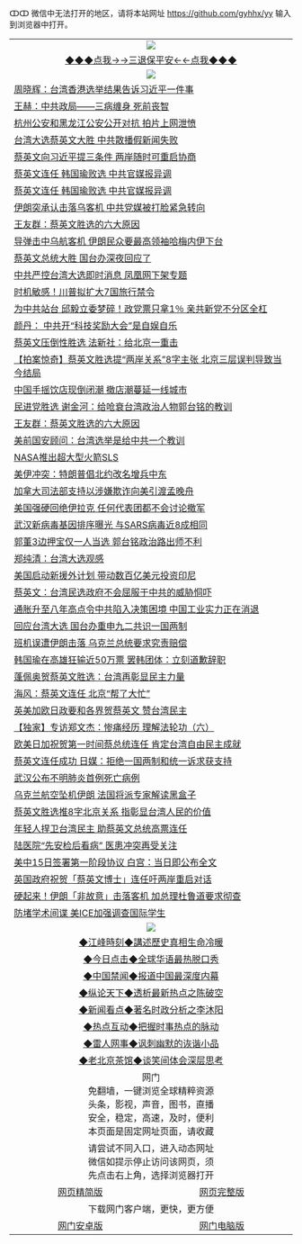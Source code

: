 ↀↀ 微信中无法打开的地区，请将本站网址 https://github.com/gyhhx/yy 输入到浏览器中打开。 

 <table>
  <tr>
    <td colspan="2" align=center><img src="https://github.com/gyhhx/image-upload/blob/master/3t.jpg"></td>
 </tr>
 <tr><td colspan="2" align="center"><a href="https://xball.casa/oo.aspx?name=ogQuit&key=eqxowaguscvmxdgc&from=yy">◆◆◆点我→→三退保平安←←点我◆◆◆</a></td></tr>
  <tr>
    <td colspan="2" align=center><img src="https://cdn.jsdelivr.net/gh/gyoupiodf/im1/%E7%BD%91%E9%97%A8%E6%96%B0%E9%97%BB1.jpg"></td>
 </tr>
<tr><td colspan="2" align="left"><a href="https://xball.casa/oo.aspx?name=c1116816&key=eqxowaguscvmxdgc&from=yy">周晓辉：台湾香港选举结果告诉习近平一件事</a></td></tr>
<tr><td colspan="2" align="left"><a href="https://xball.casa/oo.aspx?name=c1116803&key=eqxowaguscvmxdgc&from=yy">王赫：中共政局——三病缠身 死前丧智</a></td></tr>
<tr><td colspan="2" align="left"><a href="https://xball.casa/oo.aspx?name=c1116817&key=eqxowaguscvmxdgc&from=yy">杭州公安和黑龙江公安公开对抗 拍片上网泄愤</a></td></tr>
<tr><td colspan="2" align="left"><a href="https://xball.casa/oo.aspx?name=c1116814&key=eqxowaguscvmxdgc&from=yy">台湾大选蔡英文大胜 中共散播假新闻失败</a></td></tr>
<tr><td colspan="2" align="left"><a href="https://xball.casa/oo.aspx?name=c1116774&key=eqxowaguscvmxdgc&from=yy">蔡英文向习近平提三条件 两岸随时可重启协商</a></td></tr>
<tr><td colspan="2" align="left"><a href="https://xball.casa/oo.aspx?name=c1116754&key=eqxowaguscvmxdgc&from=yy">蔡英文连任 韩国瑜败选 中共官媒报异调</a></td></tr>
<tr><td colspan="2" align="left"><a href="https://xball.casa/oo.aspx?name=c1116798&key=eqxowaguscvmxdgc&from=yy">蔡英文连任 韩国瑜败选 中共官媒报异调</a></td></tr>
<tr><td colspan="2" align="left"><a href="https://xball.casa/oo.aspx?name=c1116818&key=eqxowaguscvmxdgc&from=yy">伊朗突承认击落乌客机 中共党媒被打脸紧急转向</a></td></tr>
<tr><td colspan="2" align="left"><a href="https://xball.casa/oo.aspx?name=c1116804&key=eqxowaguscvmxdgc&from=yy">王友群：蔡英文胜选的六大原因</a></td></tr>
<tr><td colspan="2" align="left"><a href="https://xball.casa/oo.aspx?name=c1116796&key=eqxowaguscvmxdgc&from=yy">导弹击中乌航客机 伊朗民众要最高领袖哈梅内伊下台</a></td></tr>
<tr><td colspan="2" align="left"><a href="https://xball.casa/oo.aspx?name=c1116778&key=eqxowaguscvmxdgc&from=yy">蔡英文总统大胜 国台办深夜回应了</a></td></tr>
<tr><td colspan="2" align="left"><a href="https://xball.casa/oo.aspx?name=c1116799&key=eqxowaguscvmxdgc&from=yy">中共严控台湾大选即时消息 凤凰网下架专题</a></td></tr>
<tr><td colspan="2" align="left"><a href="https://xball.casa/oo.aspx?name=c1116807&key=eqxowaguscvmxdgc&from=yy">时机敏感！川普拟扩大7国旅行禁令</a></td></tr>
<tr><td colspan="2" align="left"><a href="https://xball.casa/oo.aspx?name=c1116785&key=eqxowaguscvmxdgc&from=yy">为中共站台 邱毅立委梦碎！政党票只拿1％ 亲共新党不分区全杠</a></td></tr>
<tr><td colspan="2" align="left"><a href="https://xball.casa/oo.aspx?name=c1116802&key=eqxowaguscvmxdgc&from=yy">颜丹： 中共开“科技奖励大会”是自娱自乐</a></td></tr>
<tr><td colspan="2" align="left"><a href="https://xball.casa/oo.aspx?name=c1116765&key=eqxowaguscvmxdgc&from=yy">蔡英文压倒性胜选 法新社：给北京一重击</a></td></tr>
<tr><td colspan="2" align="left"><a href="https://xball.casa/oo.aspx?name=c1116820&key=eqxowaguscvmxdgc&from=yy">【拍案惊奇】蔡英文胜选提“两岸关系”8字主张 北京三层误判导致当今结局</a></td></tr>
<tr><td colspan="2" align="left"><a href="https://xball.casa/oo.aspx?name=c1116821&key=eqxowaguscvmxdgc&from=yy">中国手摇饮店现倒闭潮 撤店潮蔓延一线城市</a></td></tr>
<tr><td colspan="2" align="left"><a href="https://xball.casa/oo.aspx?name=c1116805&key=eqxowaguscvmxdgc&from=yy">民进党胜选 谢金河：给呛衰台湾政治人物郭台铭的教训</a></td></tr>
<tr><td colspan="2" align="left"><a href="https://xball.casa/oo.aspx?name=c1116788&key=eqxowaguscvmxdgc&from=yy">王友群：蔡英文胜选的六大原因</a></td></tr>
<tr><td colspan="2" align="left"><a href="https://xball.casa/oo.aspx?name=c1116800&key=eqxowaguscvmxdgc&from=yy">美前国安顾问：台湾选举是给中共一个教训</a></td></tr>
<tr><td colspan="2" align="left"><a href="https://xball.casa/oo.aspx?name=c1116809&key=eqxowaguscvmxdgc&from=yy">NASA推出超大型火箭SLS</a></td></tr>
<tr><td colspan="2" align="left"><a href="https://xball.casa/oo.aspx?name=c1116822&key=eqxowaguscvmxdgc&from=yy">美伊冲突：特朗普倡北约改名增兵中东</a></td></tr>
<tr><td colspan="2" align="left"><a href="https://xball.casa/oo.aspx?name=c1116784&key=eqxowaguscvmxdgc&from=yy">加拿大司法部支持以涉嫌欺诈向美引渡孟晚舟</a></td></tr>
<tr><td colspan="2" align="left"><a href="https://xball.casa/oo.aspx?name=c1116806&key=eqxowaguscvmxdgc&from=yy">美国强硬回绝伊拉克 任何代表团都不会讨论撤军</a></td></tr>
<tr><td colspan="2" align="left"><a href="https://xball.casa/oo.aspx?name=c1116823&key=eqxowaguscvmxdgc&from=yy">武汉新病毒基因排序曝光 与SARS病毒近8成相同</a></td></tr>
<tr><td colspan="2" align="left"><a href="https://xball.casa/oo.aspx?name=c1116797&key=eqxowaguscvmxdgc&from=yy">郭董3边押宝仅一人当选 郭台铭政治路出师不利</a></td></tr>
<tr><td colspan="2" align="left"><a href="https://xball.casa/oo.aspx?name=c1116815&key=eqxowaguscvmxdgc&from=yy">郑纯清：台湾大选观感</a></td></tr>
<tr><td colspan="2" align="left"><a href="https://xball.casa/oo.aspx?name=c1116810&key=eqxowaguscvmxdgc&from=yy">美国启动新援外计划 带动数百亿美元投资印尼</a></td></tr>
<tr><td colspan="2" align="left"><a href="https://xball.casa/oo.aspx?name=c1116786&key=eqxowaguscvmxdgc&from=yy">蔡英文：台湾民选政府不会屈服于中共的威胁恫吓</a></td></tr>
<tr><td colspan="2" align="left"><a href="https://xball.casa/oo.aspx?name=c1116775&key=eqxowaguscvmxdgc&from=yy">通胀升至八年高点令中共陷入决策困境 中国工业实力正在消退</a></td></tr>
<tr><td colspan="2" align="left"><a href="https://xball.casa/oo.aspx?name=c1116753&key=eqxowaguscvmxdgc&from=yy">回应台湾大选 国台办重申九二共识一国两制</a></td></tr>
<tr><td colspan="2" align="left"><a href="https://xball.casa/oo.aspx?name=c1116783&key=eqxowaguscvmxdgc&from=yy">班机误遭伊朗击落 乌克兰总统要求究责赔偿</a></td></tr>
<tr><td colspan="2" align="left"><a href="https://xball.casa/oo.aspx?name=c1116793&key=eqxowaguscvmxdgc&from=yy">韩国瑜在高雄狂输近50万票 罢韩团体：立刻道歉辞职</a></td></tr>
<tr><td colspan="2" align="left"><a href="https://xball.casa/oo.aspx?name=c1116795&key=eqxowaguscvmxdgc&from=yy">蓬佩奥贺蔡英文胜选：台湾再彰显民主力量</a></td></tr>
<tr><td colspan="2" align="left"><a href="https://xball.casa/oo.aspx?name=c1116787&key=eqxowaguscvmxdgc&from=yy">海风：蔡英文连任 北京“帮了大忙”</a></td></tr>
<tr><td colspan="2" align="left"><a href="https://xball.casa/oo.aspx?name=c1116838&key=eqxowaguscvmxdgc&from=yy">英美加欧日政要和各界贺蔡英文 赞台湾民主</a></td></tr>
<tr><td colspan="2" align="left"><a href="https://xball.casa/oo.aspx?name=c1116801&key=eqxowaguscvmxdgc&from=yy">【独家】专访郑文杰：惨痛经历 理解法轮功（六）</a></td></tr>
<tr><td colspan="2" align="left"><a href="https://xball.casa/oo.aspx?name=c1116772&key=eqxowaguscvmxdgc&from=yy">欧美日加祝贺第一时间蔡总统连任 肯定台湾自由民主成就</a></td></tr>
<tr><td colspan="2" align="left"><a href="https://xball.casa/oo.aspx?name=c1116780&key=eqxowaguscvmxdgc&from=yy">蔡英文连任成功 日媒：拒绝一国两制和统一诉求获支持</a></td></tr>
<tr><td colspan="2" align="left"><a href="https://xball.casa/oo.aspx?name=c1116755&key=eqxowaguscvmxdgc&from=yy">武汉公布不明肺炎首例死亡病例</a></td></tr>
<tr><td colspan="2" align="left"><a href="https://xball.casa/oo.aspx?name=c1116808&key=eqxowaguscvmxdgc&from=yy">乌克兰航空坠机伊朗 法国将派专家解读黑盒子</a></td></tr>
<tr><td colspan="2" align="left"><a href="https://xball.casa/oo.aspx?name=c1116792&key=eqxowaguscvmxdgc&from=yy">蔡英文胜选推8字北京关系 指彰显台湾人民的价值</a></td></tr>
<tr><td colspan="2" align="left"><a href="https://xball.casa/oo.aspx?name=c1116752&key=eqxowaguscvmxdgc&from=yy">年轻人捍卫台湾民主 助蔡英文总统高票连任</a></td></tr>
<tr><td colspan="2" align="left"><a href="https://xball.casa/oo.aspx?name=c1116768&key=eqxowaguscvmxdgc&from=yy">陆医院“先安检后看病” 医患冲突再受关注</a></td></tr>
<tr><td colspan="2" align="left"><a href="https://xball.casa/oo.aspx?name=c1116770&key=eqxowaguscvmxdgc&from=yy">美中15日签署第一阶段协议 白宫：当日即公布全文</a></td></tr>
<tr><td colspan="2" align="left"><a href="https://xball.casa/oo.aspx?name=c1116773&key=eqxowaguscvmxdgc&from=yy">英国政府祝贺「蔡英文博士」连任吁两岸重启对话</a></td></tr>
<tr><td colspan="2" align="left"><a href="https://xball.casa/oo.aspx?name=c1116781&key=eqxowaguscvmxdgc&from=yy">硬起来！伊朗「非故意」击落客机 加总理杜鲁道要求彻查</a></td></tr>
<tr><td colspan="2" align="left"><a href="https://xball.casa/oo.aspx?name=c1116813&key=eqxowaguscvmxdgc&from=yy">防堵学术间谍 美ICE加强调查国际学生</a></td></tr>

 <tr>
   <td colspan="2" align=center><img src="https://cdn.jsdelivr.net/gh/gyoupiodf/im1/jf-1.jpg"></td>
  </tr>
   <tr>
   <td colspan="2" align=center> 
<a href="https://xball.casa/oo.aspx?name=c922850&key=eqxowaguscvmxdgc&from=yy&tag=9877">◆江峰時刻◆講述歷史真相生命冷暖</a><br/>
    </td>
  </tr>
   <tr>
   <td colspan="2" align=center> 
<a href="https://xball.casa/oo.aspx?name=c816850&key=eqxowaguscvmxdgc&from=yy&tag=9877">◆今日点击◆全球华语最热脱口秀</a><br/>
    </td>
  </tr>
  <tr>
  <td colspan="2" align=center>
<a href="https://xball.casa/oo.aspx?name=c816860&key=eqxowaguscvmxdgc&from=yy&tag=99733110">◆中国禁闻◆报道中国最深度内幕</a><br/>
   </tr>
  <tr>
     <td colspan="2" align=center>
<a href="https://xball.casa/oo.aspx?name=c816855&key=eqxowaguscvmxdgc&from=yy&tag=997110">◆纵论天下◆透析最新热点之陈破空</a><br/>
   </tr>
   <tr>
      <td colspan="2" align=center>
<a href="https://xball.casa/oo.aspx?name=c838308&key=eqxowaguscvmxdgc&from=yy&tag=9973110">◆新闻看点◆著名时政分析之李沐阳</a><br/>
   </tr>
   <tr>
     <td colspan="2" align=center>
<a href="https://xball.casa/oo.aspx?name=c816852&key=eqxowaguscvmxdgc&from=yy&tag=9733110">◆热点互动◆把握时事热点的脉动</a><br/>
   </tr>
   <tr>
      <td colspan="2" align=center>
<a href="https://xball.casa/oo.aspx?name=c816694&key=eqxowaguscvmxdgc&from=yy&tag=93310">◆雷人网事◆讽刺幽默的诙谐小品</a><br/>
   </tr>
   <tr>
    <td colspan="2" align=center>
<a href="https://xball.casa/oo.aspx?name=c816650&key=eqxowaguscvmxdgc&from=yy&tag=9973110">◆老北京茶馆◆谈笑间体会深层思考</a><br/>
   </tr>
<tr>
    <td colspan="2" align="center">网门<br/>免翻墙，一键浏览全球精粹资源<br/>头条，影视，声音，图书，直播<br/>安全，稳定，高速，及时，便利<br/>本页面是固定网址页面，请收藏</td>
  <tr>
  <tr>
    <td colspan="2" align="center">请尝试不同入口，进入动态网址<br/>微信如提示停止访问该网页，须<br/>先点击右上角，选择浏览器打开</td>
  <tr>  
  <tr>
    <td align="center"><a href="https://gitcdn.xyz/repo/otiny/up/master/show002.htm">网页精简版</a></td>
    <td align="center"><a href="https://gitcdn.xyz/repo/otiny/up/master/show001.htm">网页完整版</a></td>
  </tr>
  <tr>
    <td colspan="2" align="center">下载网门客户端，更快，更方便</td>
  <tr>
  <tr>
    <td align="center"><a href="https://raw.githubusercontent.com/opipe/up/master/oGatea.apk">网门安卓版</a></td>
    <td align="center"><a href="https://raw.githubusercontent.com/opipe/up/master/oGate.zip">网门电脑版</a></td>
  </tr>

</table>

